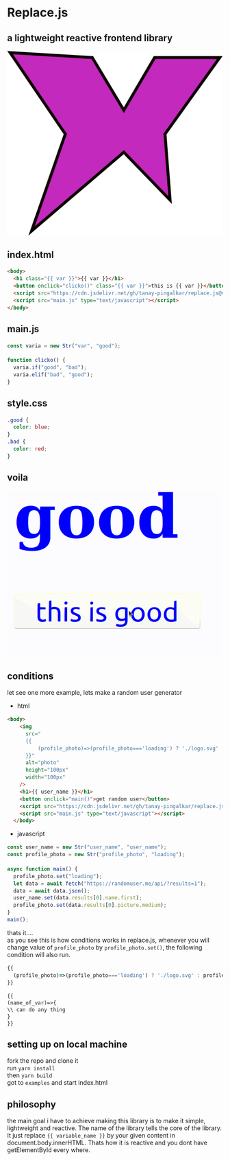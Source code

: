 # Replace.js

## a lightweight reactive frontend library

![logo](https://github.com/tanay-pingalkar/replace.js/blob/main/example/logo.svg)

## index.html

```html
<body>
  <h1 class="{{ var }}">{{ var }}</h1>
  <button onclick="clicko()" class="{{ var }}">this is {{ var }}</button>
  <script src="https://cdn.jsdelivr.net/gh/tanay-pingalkar/replace.js@v0.0.1/dist/bundle.min.js" type="text/javascript"></script>
  <script src="main.js" type="text/javascript"></script>
</body>
```

## main.js

```javascript
const varia = new Str("var", "good");

function clicko() {
  varia.if("good", "bad");
  varia.elif("bad", "good");
}
```

## style.css

```css
.good {
  color: blue;
}
.bad {
  color: red;
}
```

## voila

![video](https://github.com/tanay-pingalkar/replace.js/blob/37caf7c52c3ecce60d7fed25bc55a1f5f5d12852/Screencast%202021-04-19%2011%2033%2032.gif)

## conditions
let see one more example, lets make a random user generator
- html
``` html
<body>
    <img
      src="
      {{ 
          (profile_photo)=>(profile_photo==='loading') ? './logo.svg' : profile_photo
      }}"
      alt="photo"
      height="100px"
      width="100px"
    />
    <h1>{{ user_name }}</h1>
    <button onclick="main()">get random user</button>
    <script src="https://cdn.jsdelivr.net/gh/tanay-pingalkar/replace.js@latest/dist/bundle.js" type="text/javascript"></script>
    <script src="main.js" type="text/javascript"></script>
  </body>
```
- javascript
``` javascript
const user_name = new Str("user_name", "user_name");
const profile_photo = new Str("profile_photo", "loading");

async function main() {
  profile_photo.set("loading");
  let data = await fetch("https://randomuser.me/api/?results=1");
  data = await data.json();
  user_name.set(data.results[0].name.first);
  profile_photo.set(data.results[0].picture.medium);
}
main();
```
thats it....<br>
as you see this is how conditions works in replace.js, whenever you will change value of `profile_photo` by `profile_photo.set()`, the following
condition will also run.
``` javascript
{{ 
  (profile_photo)=>(profile_photo==='loading') ? './logo.svg' : profile_photo
}}
```


```javscript
{{
(name_of_var)=>{
\\ can do any thing
}
}}
```
## setting up on local machine
fork the repo and clone it <br>
run `yarn install` <br>
then `yarn build` <br>
got to `examples` and start index.html

## philosophy
the main goal i have to achieve making this library is to make it simple, lightweight and reactive. The name of the library tells the core of the library. It just
replace `{{ variable_name }}` by your given content  in  document.body.innerHTML. Thats how it is reactive and you dont have getElementById every where.
